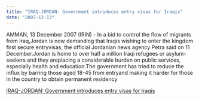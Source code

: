 ```yaml
---
title: "IRAQ-JORDAN: Government introduces entry visas for Iraqis"
date: "2007-12-13"
---
```


AMMAN, 13 December 2007 (IRIN) - In a bid to control the flow of migrants from Iraq,Jordan is now demanding that Iraqis wishing to enter the kingdom first secure entryvisas, the official Jordanian news agency Petra said on 11 December.Jordan is home to over half a million Iraqi refugees or asylum-seekers and they areplacing a considerable burden on public services, especially health and education.The government has tried to reduce the influx by barring those aged 18-45 from entryand making it harder for those in the country to obtain permanent residency  

  
[IRAQ-JORDAN: Government introduces entry visas for Iraqis](https://www.irinnews.org/report.aspx?ReportId=75851)
